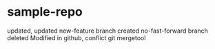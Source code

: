 # sample-repo
updated, updated
new-feature branch created
no-fast-forward branch deleted
Modified in github, conflict
git mergetool